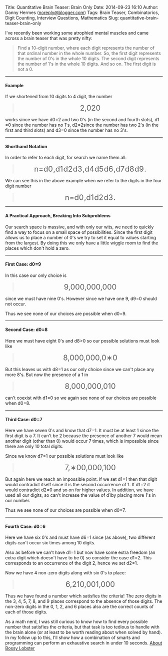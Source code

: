 Title: Quantitative Brain Teaser: Brain Only
Date: 2014-09-23 16:10
Author: Danny Hermes (noreply@blogger.com)
Tags: Brain Teaser, Combinatorics, Digit Counting, Interview Questions, Mathematics
Slug: quantitative-brain-teaser-brain-only

<p>
I've recently been working some atrophied mental muscles and came across
a brain teaser that was pretty nifty:   

> Find a <span>10-digit number</span>, where each digit represents the
> number of that ordinal number in the whole number. So, the <span>first
> digit represents the number of 0's</span> in the whole 10 digits. The
> second digit represents the number of 1's in the whole 10 digits. And
> so on. The first digit is not a 0.

* * * * *

#### Example

If we shortened from 10 digits to 4 digit, the number   

<div style="text-align: center;">

> <span style="font-size: x-large;"><span class="katex"><span
> class="katex-inner"><span class="strut"
> style="height: 0.64444em;"></span><span
> class="strut bottom"></span><span
> class="base textstyle uncramped"><span class="mord">2</span><span
> class="mpunct">,</span><span class="mord">0</span><span
> class="mord">2</span><span
> class="mord">0</span></span></span></span></span>

</div>

works since we have <span class="katex"><span class="katex-inner"><span
class="strut" style="height: 0.69444em;"></span><span
class="strut bottom"></span><span class="base textstyle uncramped"><span
class="mord"><span class="mord mathit">d</span><span class="vlist"><span
style="margin-right: 0.05em; margin-left: 0em;"><span
class="fontsize-ensurer reset-size5 size5"><span
style="font-size: 0em;">​</span></span><span
class="reset-textstyle scriptstyle cramped"><span
class="mord">0</span></span></span><span class="baseline-fix"><span
class="fontsize-ensurer reset-size5 size5"><span
style="font-size: 0em;">​</span></span>​</span></span></span><span
class="mrel">=</span><span class="mord">2</span></span></span></span>
and two 0's (in the second and fourth slots), <span class="katex"><span
class="katex-inner"><span class="strut"
style="height: 0.69444em;"></span><span
class="strut bottom"></span><span class="base textstyle uncramped"><span
class="mord"><span class="mord mathit">d</span><span class="vlist"><span
style="margin-right: 0.05em; margin-left: 0em;"><span
class="fontsize-ensurer reset-size5 size5"><span
style="font-size: 0em;">​</span></span><span
class="reset-textstyle scriptstyle cramped"><span
class="mord">1</span></span></span><span class="baseline-fix"><span
class="fontsize-ensurer reset-size5 size5"><span
style="font-size: 0em;">​</span></span>​</span></span></span><span
class="mrel">=</span><span class="mord">0</span></span></span></span>
since the number has no 1's, <span class="katex"><span
class="katex-inner"><span class="strut"
style="height: 0.69444em;"></span><span
class="strut bottom"></span><span class="base textstyle uncramped"><span
class="mord"><span class="mord mathit">d</span><span class="vlist"><span
style="margin-right: 0.05em; margin-left: 0em;"><span
class="fontsize-ensurer reset-size5 size5"><span
style="font-size: 0em;">​</span></span><span
class="reset-textstyle scriptstyle cramped"><span
class="mord">2</span></span></span><span class="baseline-fix"><span
class="fontsize-ensurer reset-size5 size5"><span
style="font-size: 0em;">​</span></span>​</span></span></span><span
class="mrel">=</span><span
class="mord">2</span></span></span></span>since the number has two 2's
(in the first and third slots) and <span class="katex"><span
class="katex-inner"><span class="strut"
style="height: 0.69444em;"></span><span
class="strut bottom"></span><span class="base textstyle uncramped"><span
class="mord"><span class="mord mathit">d</span><span class="vlist"><span
style="margin-right: 0.05em; margin-left: 0em;"><span
class="fontsize-ensurer reset-size5 size5"><span
style="font-size: 0em;">​</span></span><span
class="reset-textstyle scriptstyle cramped"><span
class="mord">3</span></span></span><span class="baseline-fix"><span
class="fontsize-ensurer reset-size5 size5"><span
style="font-size: 0em;">​</span></span>​</span></span></span><span
class="mrel">=</span><span class="mord">0</span></span></span></span>
since the number has no 3's.

* * * * *

#### Shorthand Notation

In order to refer to each digit, for search we name them all:

<div style="text-align: center;">

> <span style="font-size: x-large;"><span class="katex"><span
> class="katex-inner"><span class="strut"
> style="height: 0.69444em;"></span><span
> class="strut bottom"></span><span
> class="base textstyle uncramped"><span
> class="reset-textstyle displaystyle textstyle uncramped"><span
> class="mord mathit">n</span><span class="mrel">=</span><span
> class="mord"><span class="mord mathit">d</span><span
> class="vlist"><span
> style="margin-right: 0.05em; margin-left: 0em;"><span
> class="fontsize-ensurer reset-size5 size5"><span
> style="font-size: 0em;">​</span></span><span
> class="reset-textstyle scriptstyle cramped"><span
> class="mord">0</span></span></span><span class="baseline-fix"><span
> class="fontsize-ensurer reset-size5 size5"><span
> style="font-size: 0em;">​</span></span>​</span></span></span><span
> class="mpunct">,</span><span class="mord"><span
> class="mord mathit">d</span><span class="vlist"><span
> style="margin-right: 0.05em; margin-left: 0em;"><span
> class="fontsize-ensurer reset-size5 size5"><span
> style="font-size: 0em;">​</span></span><span
> class="reset-textstyle scriptstyle cramped"><span
> class="mord">1</span></span></span><span class="baseline-fix"><span
> class="fontsize-ensurer reset-size5 size5"><span
> style="font-size: 0em;">​</span></span>​</span></span></span><span
> class="mord"><span class="mord mathit">d</span><span
> class="vlist"><span
> style="margin-right: 0.05em; margin-left: 0em;"><span
> class="fontsize-ensurer reset-size5 size5"><span
> style="font-size: 0em;">​</span></span><span
> class="reset-textstyle scriptstyle cramped"><span
> class="mord">2</span></span></span><span class="baseline-fix"><span
> class="fontsize-ensurer reset-size5 size5"><span
> style="font-size: 0em;">​</span></span>​</span></span></span><span
> class="mord"><span class="mord mathit">d</span><span
> class="vlist"><span
> style="margin-right: 0.05em; margin-left: 0em;"><span
> class="fontsize-ensurer reset-size5 size5"><span
> style="font-size: 0em;">​</span></span><span
> class="reset-textstyle scriptstyle cramped"><span
> class="mord">3</span></span></span><span class="baseline-fix"><span
> class="fontsize-ensurer reset-size5 size5"><span
> style="font-size: 0em;">​</span></span>​</span></span></span><span
> class="mpunct">,</span><span class="mord"><span
> class="mord mathit">d</span><span class="vlist"><span
> style="margin-right: 0.05em; margin-left: 0em;"><span
> class="fontsize-ensurer reset-size5 size5"><span
> style="font-size: 0em;">​</span></span><span
> class="reset-textstyle scriptstyle cramped"><span
> class="mord">4</span></span></span><span class="baseline-fix"><span
> class="fontsize-ensurer reset-size5 size5"><span
> style="font-size: 0em;">​</span></span>​</span></span></span><span
> class="mord"><span class="mord mathit">d</span><span
> class="vlist"><span
> style="margin-right: 0.05em; margin-left: 0em;"><span
> class="fontsize-ensurer reset-size5 size5"><span
> style="font-size: 0em;">​</span></span><span
> class="reset-textstyle scriptstyle cramped"><span
> class="mord">5</span></span></span><span class="baseline-fix"><span
> class="fontsize-ensurer reset-size5 size5"><span
> style="font-size: 0em;">​</span></span>​</span></span></span><span
> class="mord"><span class="mord mathit">d</span><span
> class="vlist"><span
> style="margin-right: 0.05em; margin-left: 0em;"><span
> class="fontsize-ensurer reset-size5 size5"><span
> style="font-size: 0em;">​</span></span><span
> class="reset-textstyle scriptstyle cramped"><span
> class="mord">6</span></span></span><span class="baseline-fix"><span
> class="fontsize-ensurer reset-size5 size5"><span
> style="font-size: 0em;">​</span></span>​</span></span></span><span
> class="mpunct">,</span><span class="mord"><span
> class="mord mathit">d</span><span class="vlist"><span
> style="margin-right: 0.05em; margin-left: 0em;"><span
> class="fontsize-ensurer reset-size5 size5"><span
> style="font-size: 0em;">​</span></span><span
> class="reset-textstyle scriptstyle cramped"><span
> class="mord">7</span></span></span><span class="baseline-fix"><span
> class="fontsize-ensurer reset-size5 size5"><span
> style="font-size: 0em;">​</span></span>​</span></span></span><span
> class="mord"><span class="mord mathit">d</span><span
> class="vlist"><span
> style="margin-right: 0.05em; margin-left: 0em;"><span
> class="fontsize-ensurer reset-size5 size5"><span
> style="font-size: 0em;">​</span></span><span
> class="reset-textstyle scriptstyle cramped"><span
> class="mord">8</span></span></span><span class="baseline-fix"><span
> class="fontsize-ensurer reset-size5 size5"><span
> style="font-size: 0em;">​</span></span>​</span></span></span><span
> class="mord"><span class="mord mathit">d</span><span
> class="vlist"><span
> style="margin-right: 0.05em; margin-left: 0em;"><span
> class="fontsize-ensurer reset-size5 size5"><span
> style="font-size: 0em;">​</span></span><span
> class="reset-textstyle scriptstyle cramped"><span
> class="mord">9</span></span></span><span class="baseline-fix"><span
> class="fontsize-ensurer reset-size5 size5"><span
> style="font-size: 0em;">​</span></span>​</span></span></span><span
> class="mord">.</span></span></span></span></span></span>

</div>

We can see this in the above example when we refer to the digits in the
four digit number

<div style="text-align: center;">

> <span style="font-size: x-large;"><span class="katex"><span
> class="katex-inner"><span class="strut"
> style="height: 0.69444em;"></span><span
> class="strut bottom"></span><span
> class="base textstyle uncramped"><span
> class="mord mathit">n</span><span class="mrel">=</span><span
> class="mord"><span class="mord mathit">d</span><span
> class="vlist"><span
> style="margin-right: 0.05em; margin-left: 0em;"><span
> class="fontsize-ensurer reset-size5 size5"><span
> style="font-size: 0em;">​</span></span><span
> class="reset-textstyle scriptstyle cramped"><span
> class="mord">0</span></span></span><span class="baseline-fix"><span
> class="fontsize-ensurer reset-size5 size5"><span
> style="font-size: 0em;">​</span></span>​</span></span></span><span
> class="mpunct">,</span><span class="mord"><span
> class="mord mathit">d</span><span class="vlist"><span
> style="margin-right: 0.05em; margin-left: 0em;"><span
> class="fontsize-ensurer reset-size5 size5"><span
> style="font-size: 0em;">​</span></span><span
> class="reset-textstyle scriptstyle cramped"><span
> class="mord">1</span></span></span><span class="baseline-fix"><span
> class="fontsize-ensurer reset-size5 size5"><span
> style="font-size: 0em;">​</span></span>​</span></span></span><span
> class="mord"><span class="mord mathit">d</span><span
> class="vlist"><span
> style="margin-right: 0.05em; margin-left: 0em;"><span
> class="fontsize-ensurer reset-size5 size5"><span
> style="font-size: 0em;">​</span></span><span
> class="reset-textstyle scriptstyle cramped"><span
> class="mord">2</span></span></span><span class="baseline-fix"><span
> class="fontsize-ensurer reset-size5 size5"><span
> style="font-size: 0em;">​</span></span>​</span></span></span><span
> class="mord"><span class="mord mathit">d</span><span
> class="vlist"><span
> style="margin-right: 0.05em; margin-left: 0em;"><span
> class="fontsize-ensurer reset-size5 size5"><span
> style="font-size: 0em;">​</span></span><span
> class="reset-textstyle scriptstyle cramped"><span
> class="mord">3</span></span></span><span class="baseline-fix"><span
> class="fontsize-ensurer reset-size5 size5"><span
> style="font-size: 0em;">​</span></span>​</span></span></span><span
> class="mord">.</span></span></span></span></span>

</div>

* * * * *

#### A Practical Approach, Breaking Into Subproblems

Our search space is massive, and with only our wits, we need to quickly
find a way to focus on a small space of possibilities. Since the first
digit allows us to place a number of 0's we try to set it equal to
values starting from the largest. By doing this we only have a little
wiggle room to find the places which don't hold a zero.

* * * * *

#### First Case: <span class="katex"><span class="katex-inner"><span class="strut" style="height: 0.69444em;"></span><span class="strut bottom"></span><span class="base textstyle uncramped"><span class="mord"><span class="mord mathit">d</span><span class="vlist"><span style="margin-right: 0.05em; margin-left: 0em;"><span class="fontsize-ensurer reset-size5 size5"><span style="font-size: 0em;">​</span></span><span class="reset-textstyle scriptstyle cramped"><span class="mord">0</span></span></span><span class="baseline-fix"><span class="fontsize-ensurer reset-size5 size5"><span style="font-size: 0em;">​</span></span>​</span></span></span><span class="mrel">=</span><span class="mord">9</span></span></span></span>

In this case our only choice is

<div style="text-align: center;">

> <span style="font-size: x-large;"><span class="katex"><span
> class="katex-inner"><span class="strut"
> style="height: 0.64444em;"></span><span
> class="strut bottom"></span><span
> class="base textstyle uncramped"><span class="mord">9</span><span
> class="mpunct">,</span><span class="mord">0</span><span
> class="mord">0</span><span class="mord">0</span><span
> class="mpunct">,</span><span class="mord">0</span><span
> class="mord">0</span><span class="mord">0</span><span
> class="mpunct">,</span><span class="mord">0</span><span
> class="mord">0</span><span
> class="mord">0</span></span></span></span></span>

</div>

since we must have nine 0's. However since we have one 9, <span
class="katex"><span class="katex-inner"><span class="strut"
style="height: 0.69444em;"></span><span
class="strut bottom"></span><span class="base textstyle uncramped"><span
class="mord"><span class="mord mathit">d</span><span class="vlist"><span
style="margin-right: 0.05em; margin-left: 0em;"><span
class="fontsize-ensurer reset-size5 size5"><span
style="font-size: 0em;">​</span></span><span
class="reset-textstyle scriptstyle cramped"><span
class="mord">9</span></span></span><span class="baseline-fix"><span
class="fontsize-ensurer reset-size5 size5"><span
style="font-size: 0em;">​</span></span>​</span></span></span><span
class="mrel">=</span><span class="mord">0</span></span></span></span>
should not occur.   
  
Thus we see <span>none of our choices are possible</span> when <span
class="katex"><span class="katex-inner"><span class="strut"
style="height: 0.69444em;"></span><span
class="strut bottom"></span><span class="base textstyle uncramped"><span
class="mord"><span class="mord mathit">d</span><span class="vlist"><span
style="margin-right: 0.05em; margin-left: 0em;"><span
class="fontsize-ensurer reset-size5 size5"><span
style="font-size: 0em;">​</span></span><span
class="reset-textstyle scriptstyle cramped"><span
class="mord">0</span></span></span><span class="baseline-fix"><span
class="fontsize-ensurer reset-size5 size5"><span
style="font-size: 0em;">​</span></span>​</span></span></span><span
class="mrel">=</span><span class="mord">9</span></span></span></span>.

* * * * *

#### Second Case: <span class="katex"><span class="katex-inner"><span class="strut" style="height: 0.69444em;"></span><span class="strut bottom"></span><span class="base textstyle uncramped"><span class="mord"><span class="mord mathit">d</span><span class="vlist"><span style="margin-right: 0.05em; margin-left: 0em;"><span class="fontsize-ensurer reset-size5 size5"><span style="font-size: 0em;">​</span></span><span class="reset-textstyle scriptstyle cramped"><span class="mord">0</span></span></span><span class="baseline-fix"><span class="fontsize-ensurer reset-size5 size5"><span style="font-size: 0em;">​</span></span>​</span></span></span><span class="mrel">=</span><span class="mord">8</span></span></span></span>

Here we must have eight 0's and <span class="katex"><span
class="katex-inner"><span class="strut"
style="height: 0.69444em;"></span><span
class="strut bottom"></span><span class="base textstyle uncramped"><span
class="mord"><span class="mord mathit">d</span><span class="vlist"><span
style="margin-right: 0.05em; margin-left: 0em;"><span
class="fontsize-ensurer reset-size5 size5"><span
style="font-size: 0em;">​</span></span><span
class="reset-textstyle scriptstyle cramped"><span
class="mord">8</span></span></span><span class="baseline-fix"><span
class="fontsize-ensurer reset-size5 size5"><span
style="font-size: 0em;">​</span></span>​</span></span></span><span
class="mrel">\></span><span class="mord">0</span></span></span></span>
so our possible solutions must look like

<div style="text-align: center;">

> <span style="font-size: x-large;"><span class="katex"><span
> class="katex-inner"><span class="strut"
> style="height: 0.64444em;"></span><span
> class="strut bottom"></span><span
> class="base textstyle uncramped"><span class="mord">8</span><span
> class="mpunct">,</span><span class="mord">0</span><span
> class="mord">0</span><span class="mord">0</span><span
> class="mpunct">,</span><span class="mord">0</span><span
> class="mord">0</span><span class="mord">0</span><span
> class="mpunct">,</span><span class="mord">0</span><span
> class="mbin">∗</span><span
> class="mord">0</span></span></span></span></span>

</div>

But this leaves us with <span class="katex"><span
class="katex-inner"><span class="strut"
style="height: 0.69444em;"></span><span
class="strut bottom"></span><span class="base textstyle uncramped"><span
class="mord"><span class="mord mathit">d</span><span class="vlist"><span
style="margin-right: 0.05em; margin-left: 0em;"><span
class="fontsize-ensurer reset-size5 size5"><span
style="font-size: 0em;">​</span></span><span
class="reset-textstyle scriptstyle cramped"><span
class="mord">8</span></span></span><span class="baseline-fix"><span
class="fontsize-ensurer reset-size5 size5"><span
style="font-size: 0em;">​</span></span>​</span></span></span><span
class="mrel">=</span><span class="mord">1</span></span></span></span> as
our only choice since we can't place any more 8's. But now the presence
of a 1 in

<div style="text-align: center;">

> <span style="font-size: x-large;"><span class="katex"><span
> class="katex-inner"><span class="strut"
> style="height: 0.64444em;"></span><span
> class="strut bottom"></span><span
> class="base textstyle uncramped"><span class="mord">8</span><span
> class="mpunct">,</span><span class="mord">0</span><span
> class="mord">0</span><span class="mord">0</span><span
> class="mpunct">,</span><span class="mord">0</span><span
> class="mord">0</span><span class="mord">0</span><span
> class="mpunct">,</span><span class="mord">0</span><span
> class="mord">1</span><span
> class="mord">0</span></span></span></span></span>

</div>

can't coexist with <span class="katex"><span class="katex-inner"><span
class="strut" style="height: 0.69444em;"></span><span
class="strut bottom"></span><span class="base textstyle uncramped"><span
class="mord"><span class="mord mathit">d</span><span class="vlist"><span
style="margin-right: 0.05em; margin-left: 0em;"><span
class="fontsize-ensurer reset-size5 size5"><span
style="font-size: 0em;">​</span></span><span
class="reset-textstyle scriptstyle cramped"><span
class="mord">1</span></span></span><span class="baseline-fix"><span
class="fontsize-ensurer reset-size5 size5"><span
style="font-size: 0em;">​</span></span>​</span></span></span><span
class="mrel">=</span><span class="mord">0</span></span></span></span> so
we again see <span>none of our choices are possible</span> when <span
class="katex"><span class="katex-inner"><span class="strut"
style="height: 0.69444em;"></span><span
class="strut bottom"></span><span class="base textstyle uncramped"><span
class="mord"><span class="mord mathit">d</span><span class="vlist"><span
style="margin-right: 0.05em; margin-left: 0em;"><span
class="fontsize-ensurer reset-size5 size5"><span
style="font-size: 0em;">​</span></span><span
class="reset-textstyle scriptstyle cramped"><span
class="mord">0</span></span></span><span class="baseline-fix"><span
class="fontsize-ensurer reset-size5 size5"><span
style="font-size: 0em;">​</span></span>​</span></span></span><span
class="mrel">=</span><span class="mord">8</span></span></span></span>.

* * * * *

#### Third Case: <span class="katex"><span class="katex-inner"><span class="strut" style="height: 0.69444em;"></span><span class="strut bottom"></span><span class="base textstyle uncramped"><span class="mord"><span class="mord mathit">d</span><span class="vlist"><span style="margin-right: 0.05em; margin-left: 0em;"><span class="fontsize-ensurer reset-size5 size5"><span style="font-size: 0em;">​</span></span><span class="reset-textstyle scriptstyle cramped"><span class="mord">0</span></span></span><span class="baseline-fix"><span class="fontsize-ensurer reset-size5 size5"><span style="font-size: 0em;">​</span></span>​</span></span></span><span class="mrel">=</span><span class="mord">7</span></span></span></span>

Here we have seven 0's and know that <span class="katex"><span
class="katex-inner"><span class="strut"
style="height: 0.69444em;"></span><span
class="strut bottom"></span><span class="base textstyle uncramped"><span
class="mord"><span class="mord mathit">d</span><span class="vlist"><span
style="margin-right: 0.05em; margin-left: 0em;"><span
class="fontsize-ensurer reset-size5 size5"><span
style="font-size: 0em;">​</span></span><span
class="reset-textstyle scriptstyle cramped"><span
class="mord">7</span></span></span><span class="baseline-fix"><span
class="fontsize-ensurer reset-size5 size5"><span
style="font-size: 0em;">​</span></span>​</span></span></span><span
class="mrel">=</span><span class="mord">1</span></span></span></span>.
It must be at least 1 since the first digit is a 7. It can't be 2
because the presence of another 7 would mean another digit (other than
0) would occur 7 times, which is impossible since there are only 10
total digits.   
  
Since we know <span class="katex"><span class="katex-inner"><span
class="strut" style="height: 0.69444em;"></span><span
class="strut bottom"></span><span class="base textstyle uncramped"><span
class="mord"><span class="mord mathit">d</span><span class="vlist"><span
style="margin-right: 0.05em; margin-left: 0em;"><span
class="fontsize-ensurer reset-size5 size5"><span
style="font-size: 0em;">​</span></span><span
class="reset-textstyle scriptstyle cramped"><span
class="mord">7</span></span></span><span class="baseline-fix"><span
class="fontsize-ensurer reset-size5 size5"><span
style="font-size: 0em;">​</span></span>​</span></span></span><span
class="mrel">=</span><span class="mord">1</span></span></span></span>
our possible solutions must look like

<div style="text-align: center;">

> <span style="font-size: x-large;"><span class="katex"><span
> class="katex-inner"><span class="strut"
> style="height: 0.64444em;"></span><span
> class="strut bottom"></span><span
> class="base textstyle uncramped"><span class="mord">7</span><span
> class="mpunct">,</span><span class="mord">∗</span><span
> class="mord">0</span><span class="mord">0</span><span
> class="mpunct">,</span><span class="mord">0</span><span
> class="mord">0</span><span class="mord">0</span><span
> class="mpunct">,</span><span class="mord">1</span><span
> class="mord">0</span><span
> class="mord">0</span></span></span></span></span>

</div>

But again here we reach an impossible point. If we set <span
class="katex"><span class="katex-inner"><span class="strut"
style="height: 0.69444em;"></span><span
class="strut bottom"></span><span class="base textstyle uncramped"><span
class="mord"><span class="mord mathit">d</span><span class="vlist"><span
style="margin-right: 0.05em; margin-left: 0em;"><span
class="fontsize-ensurer reset-size5 size5"><span
style="font-size: 0em;">​</span></span><span
class="reset-textstyle scriptstyle cramped"><span
class="mord">1</span></span></span><span class="baseline-fix"><span
class="fontsize-ensurer reset-size5 size5"><span
style="font-size: 0em;">​</span></span>​</span></span></span><span
class="mrel">=</span><span class="mord">1</span></span></span></span>
then that digit would contradict itself since it is the second
occurrence of 1. If <span class="katex"><span class="katex-inner"><span
class="strut" style="height: 0.69444em;"></span><span
class="strut bottom"></span><span class="base textstyle uncramped"><span
class="mord"><span class="mord mathit">d</span><span class="vlist"><span
style="margin-right: 0.05em; margin-left: 0em;"><span
class="fontsize-ensurer reset-size5 size5"><span
style="font-size: 0em;">​</span></span><span
class="reset-textstyle scriptstyle cramped"><span
class="mord">1</span></span></span><span class="baseline-fix"><span
class="fontsize-ensurer reset-size5 size5"><span
style="font-size: 0em;">​</span></span>​</span></span></span><span
class="mrel">=</span><span class="mord">2</span></span></span></span> it
would contradict <span class="katex"><span class="katex-inner"><span
class="strut" style="height: 0.69444em;"></span><span
class="strut bottom"></span><span class="base textstyle uncramped"><span
class="mord"><span class="mord mathit">d</span><span class="vlist"><span
style="margin-right: 0.05em; margin-left: 0em;"><span
class="fontsize-ensurer reset-size5 size5"><span
style="font-size: 0em;">​</span></span><span
class="reset-textstyle scriptstyle cramped"><span
class="mord">2</span></span></span><span class="baseline-fix"><span
class="fontsize-ensurer reset-size5 size5"><span
style="font-size: 0em;">​</span></span>​</span></span></span><span
class="mrel">=</span><span class="mord">0</span></span></span></span>
and so on for higher values. In addition, we have used all our digits,
so can't increase the value of <span class="katex"><span
class="katex-inner"><span class="strut"
style="height: 0.69444em;"></span><span
class="strut bottom"></span><span class="base textstyle uncramped"><span
class="mord"><span class="mord mathit">d</span><span class="vlist"><span
style="margin-right: 0.05em; margin-left: 0em;"><span
class="fontsize-ensurer reset-size5 size5"><span
style="font-size: 0em;">​</span></span><span
class="reset-textstyle scriptstyle cramped"><span
class="mord">1</span></span></span><span class="baseline-fix"><span
class="fontsize-ensurer reset-size5 size5"><span
style="font-size: 0em;">​</span></span>​</span></span></span></span></span></span>
by placing more 1's in our number.   
  
Thus we see <span>none of our choices are possible</span> when <span
class="katex"><span class="katex-inner"><span class="strut"
style="height: 0.69444em;"></span><span
class="strut bottom"></span><span class="base textstyle uncramped"><span
class="mord"><span class="mord mathit">d</span><span class="vlist"><span
style="margin-right: 0.05em; margin-left: 0em;"><span
class="fontsize-ensurer reset-size5 size5"><span
style="font-size: 0em;">​</span></span><span
class="reset-textstyle scriptstyle cramped"><span
class="mord">0</span></span></span><span class="baseline-fix"><span
class="fontsize-ensurer reset-size5 size5"><span
style="font-size: 0em;">​</span></span>​</span></span></span><span
class="mrel">=</span><span class="mord">7</span></span></span></span>.

* * * * *

#### Fourth Case: <span class="katex"><span class="katex-inner"><span class="strut" style="height: 0.69444em;"></span><span class="strut bottom"></span><span class="base textstyle uncramped"><span class="mord"><span class="mord mathit">d</span><span class="vlist"><span style="margin-right: 0.05em; margin-left: 0em;"><span class="fontsize-ensurer reset-size5 size5"><span style="font-size: 0em;">​</span></span><span class="reset-textstyle scriptstyle cramped"><span class="mord">0</span></span></span><span class="baseline-fix"><span class="fontsize-ensurer reset-size5 size5"><span style="font-size: 0em;">​</span></span>​</span></span></span><span class="mrel">=</span><span class="mord">6</span></span></span></span>

Here we have six 0's and must have <span class="katex"><span
class="katex-inner"><span class="strut"
style="height: 0.69444em;"></span><span
class="strut bottom"></span><span class="base textstyle uncramped"><span
class="mord"><span class="mord mathit">d</span><span class="vlist"><span
style="margin-right: 0.05em; margin-left: 0em;"><span
class="fontsize-ensurer reset-size5 size5"><span
style="font-size: 0em;">​</span></span><span
class="reset-textstyle scriptstyle cramped"><span
class="mord">6</span></span></span><span class="baseline-fix"><span
class="fontsize-ensurer reset-size5 size5"><span
style="font-size: 0em;">​</span></span>​</span></span></span><span
class="mrel">=</span><span class="mord">1</span></span></span></span>
since (as above), two different digits can't occur six times among 10
digits.   
  
Also as before we can't have <span class="katex"><span
class="katex-inner"><span class="strut"
style="height: 0.69444em;"></span><span
class="strut bottom"></span><span class="base textstyle uncramped"><span
class="mord"><span class="mord mathit">d</span><span class="vlist"><span
style="margin-right: 0.05em; margin-left: 0em;"><span
class="fontsize-ensurer reset-size5 size5"><span
style="font-size: 0em;">​</span></span><span
class="reset-textstyle scriptstyle cramped"><span
class="mord">1</span></span></span><span class="baseline-fix"><span
class="fontsize-ensurer reset-size5 size5"><span
style="font-size: 0em;">​</span></span>​</span></span></span><span
class="mrel">=</span><span class="mord">1</span></span></span></span>
but now have some extra freedom (an extra digit which doesn't have to be
0) so consider the case <span class="katex"><span
class="katex-inner"><span class="strut"
style="height: 0.69444em;"></span><span
class="strut bottom"></span><span class="base textstyle uncramped"><span
class="mord"><span class="mord mathit">d</span><span class="vlist"><span
style="margin-right: 0.05em; margin-left: 0em;"><span
class="fontsize-ensurer reset-size5 size5"><span
style="font-size: 0em;">​</span></span><span
class="reset-textstyle scriptstyle cramped"><span
class="mord">1</span></span></span><span class="baseline-fix"><span
class="fontsize-ensurer reset-size5 size5"><span
style="font-size: 0em;">​</span></span>​</span></span></span><span
class="mrel">=</span><span class="mord">2</span></span></span></span>.
This corresponds to an occurrence of the digit 2, hence we set <span
class="katex"><span class="katex-inner"><span class="strut"
style="height: 0.69444em;"></span><span
class="strut bottom"></span><span class="base textstyle uncramped"><span
class="mord"><span class="mord mathit">d</span><span class="vlist"><span
style="margin-right: 0.05em; margin-left: 0em;"><span
class="fontsize-ensurer reset-size5 size5"><span
style="font-size: 0em;">​</span></span><span
class="reset-textstyle scriptstyle cramped"><span
class="mord">2</span></span></span><span class="baseline-fix"><span
class="fontsize-ensurer reset-size5 size5"><span
style="font-size: 0em;">​</span></span>​</span></span></span><span
class="mrel">=</span><span class="mord">1</span></span></span></span>.   
  
Now we have 4 non-zero digits along with six 0's to place:

<div style="text-align: center;">

> <span style="font-size: x-large;"><span class="katex"><span
> class="katex-inner"><span class="strut"
> style="height: 0.64444em;"></span><span
> class="strut bottom"></span><span
> class="base textstyle uncramped"><span class="mord">6</span><span
> class="mpunct">,</span><span class="mord">2</span><span
> class="mord">1</span><span class="mord">0</span><span
> class="mpunct">,</span><span class="mord">0</span><span
> class="mord">0</span><span class="mord">1</span><span
> class="mpunct">,</span><span class="mord">0</span><span
> class="mord">0</span><span
> class="mord">0</span></span></span></span></span>

</div>

Thus <span>we have found a number</span> which satisfies the criteria!
The zero digits in the 3, 4, 5, 7, 8, and 9 places correspond to the
absence of those digits. The non-zero digits in the 0, 1, 2, and 6
places also are the correct counts of each of those digits.   
  
As a math nerd, I was still curious to know how to find every possible
number that satisfies the criteria, but that task is too tedious to
handle with the brain alone (or at least to be worth reading about when
solved by hand). In my follow up to this, I'll show how a combination of
smarts and programming can perform an exhaustive search in under 10
seconds. [About Bossy
Lobster](https://profiles.google.com/114760865724135687241)

</p>

